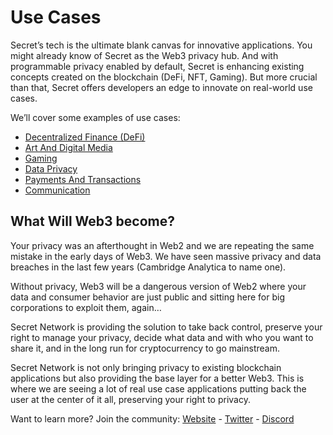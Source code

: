 # Use Cases

Secret’s tech is the ultimate blank canvas for innovative applications. You might already know of Secret as the Web3 privacy hub. And with programmable privacy enabled by default, Secret is enhancing existing concepts created on the blockchain (DeFi, NFT, Gaming). But more crucial than that, Secret offers developers an edge to innovate on real-world use cases.

We’ll cover some examples of use cases:

* [Decentralized Finance (DeFi)](decentralized-finance-defi.md)
* [Art And Digital Media](art-and-digital-media.md)
* [Gaming](gaming.md)
* [Data Privacy](data-privacy.md)
* [Payments And Transactions](payments-and-transactions.md)
* [Communication](communication.md)

## What Will Web3 become?

Your privacy was an afterthought in Web2 and we are repeating the same mistake in the early days of Web3. We have seen massive privacy and data breaches in the last few years (Cambridge Analytica to name one).

Without privacy, Web3 will be a dangerous version of Web2 where your data and consumer behavior are just public and sitting here for big corporations to exploit them, again…

Secret Network is providing the solution to take back control, preserve your right to manage your privacy, decide what data and with who you want to share it, and in the long run for cryptocurrency to go mainstream.

Secret Network is not only bringing privacy to existing blockchain applications but also providing the base layer for a better Web3. This is where we are seeing a lot of real use case applications putting back the user at the center of it all, preserving your right to privacy.

Want to learn more? Join the community: [Website](https://scrt.network/) - [Twitter](https://twitter.com/SecretNetwork) - [Discord](https://chat.scrt.network/)
